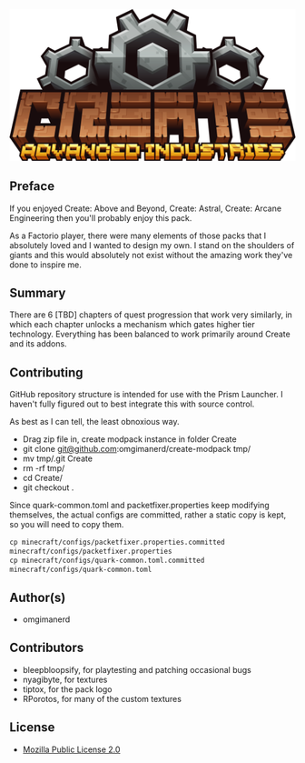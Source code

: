 <p align="center">
  <img src="minecraft/icon5.png" width="600" />
</p>

## Preface

If you enjoyed Create: Above and Beyond, Create: Astral, Create: Arcane
Engineering then you'll probably enjoy this pack.

As a Factorio player, there were many elements of those packs that I absolutely
loved and I wanted to design my own. I stand on the shoulders of giants and
this would absolutely not exist without the amazing work they've done to inspire
me.


## Summary

There are 6 [TBD] chapters of quest progression that work very similarly, in
which each chapter unlocks a mechanism which gates higher tier technology.
Everything has been balanced to work primarily around Create and its addons.


## Contributing

GitHub repository structure is intended for use with the Prism Launcher. I
haven't fully figured out to best integrate this with source control.

As best as I can tell, the least obnoxious way.
  - Drag zip file in, create modpack instance in folder Create
  - git clone git@github.com:omgimanerd/create-modpack tmp/
  - mv tmp/.git Create
  - rm -rf tmp/
  - cd Create/
  - git checkout .

Since quark-common.toml and packetfixer.properties keep modifying themselves,
the actual configs are committed, rather a static copy is kept, so you will
need to copy them.

```
cp minecraft/configs/packetfixer.properties.committed minecraft/configs/packetfixer.properties
cp minecraft/configs/quark-common.toml.committed minecraft/configs/quark-common.toml
```


## Author(s)
  - omgimanerd

## Contributors
  - bleepbloopsify, for playtesting and patching occasional bugs
  - nyagibyte, for textures
  - tiptox, for the pack logo
  - RPorotos, for many of the custom textures

## License
  - [Mozilla Public License 2.0](LICENSE)
